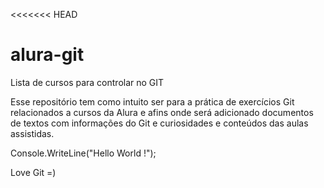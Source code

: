 <<<<<<< HEAD
# alura-git
Lista de cursos para controlar no GIT

Esse repositório tem como intuito ser para a prática de exercícios Git relacionados a cursos da Alura e afins onde será adicionado documentos de textos com informações do Git e curiosidades e conteúdos das aulas assistidas.

Console.WriteLine("Hello World !");

Love Git =)